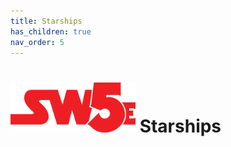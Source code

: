 ```yaml
---
title: Starships
has_children: true
nav_order: 5
---
```


# <img src='zzImages\sw5e-logo.png' style= 'float:; width:200px;'> Starships